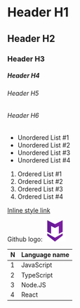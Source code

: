 # Header H1
## Header H2
### Header H3
##### Header H4
###### Header H5
###### Header H6

* Unordered List #1
* Unordered List #2
* Unordered List #3
* Unordered List #4
1. Ordered List #1
2. Ordered List #2
3. Ordered List #3
4. Ordered List #4


[Inline style link](https://github.com/adam-p/markdown-here/wiki/Markdown-Cheatsheet#images)

Github logo: ![alt text](https://github.com/adam-p/markdown-here/raw/master/src/common/images/icon48.png "Logo")

| N | Language name |
| - | ------------- |
| 1 | JavaScript    |
| 2 | TypeScript    |
| 3 | Node.JS       |
| 4 | React         |